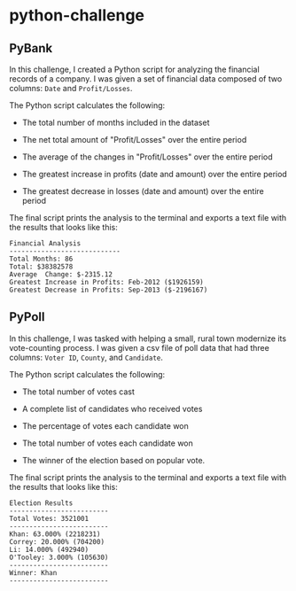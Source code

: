 # python-challenge
## 
## PyBank

In this challenge, I created a Python script for analyzing the financial records of a company. I was given a set of financial data composed of two columns: `Date` and `Profit/Losses`.

The Python script calculates the following:

  * The total number of months included in the dataset

  * The net total amount of "Profit/Losses" over the entire period

  * The average of the changes in "Profit/Losses" over the entire period

  * The greatest increase in profits (date and amount) over the entire period

  * The greatest decrease in losses (date and amount) over the entire period

The final script prints the analysis to the terminal and exports a text file with the results that looks like this:

  ```text
  Financial Analysis
  ----------------------------
  Total Months: 86
  Total: $38382578
  Average  Change: $-2315.12
  Greatest Increase in Profits: Feb-2012 ($1926159)
  Greatest Decrease in Profits: Sep-2013 ($-2196167)
  ```
## 
## PyPoll
In this challenge, I was tasked with helping a small, rural town modernize its vote-counting process. I was given a csv file of poll data that had three columns: `Voter ID`, `County`, and `Candidate`.

The Python script calculates the following:

  * The total number of votes cast

  * A complete list of candidates who received votes

  * The percentage of votes each candidate won

  * The total number of votes each candidate won

  * The winner of the election based on popular vote.

The final script prints the analysis to the terminal and exports a text file with the results that looks like this:


  ```text
  Election Results
  -------------------------
  Total Votes: 3521001
  -------------------------
  Khan: 63.000% (2218231)
  Correy: 20.000% (704200)
  Li: 14.000% (492940)
  O'Tooley: 3.000% (105630)
  -------------------------
  Winner: Khan
  -------------------------
  ```
